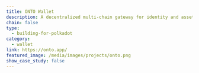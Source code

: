 ```yaml
---
title: ONTO Wallet
description: A decentralized multi-chain gateway for identity and asset management.
chain: false
type:
  - building-for-polkadot
category:
  - wallet
link: https://onto.app/
featured_image: /media/images/projects/onto.png
show_case_study: false
---
```

